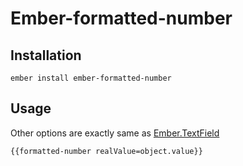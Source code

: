 # Ember-formatted-number

## Installation

`ember install ember-formatted-number`

## Usage

Other options are exactly same as [Ember.TextField](http://emberjs.com/api/classes/Ember.TextField.html)

`{{formatted-number realValue=object.value}}`

